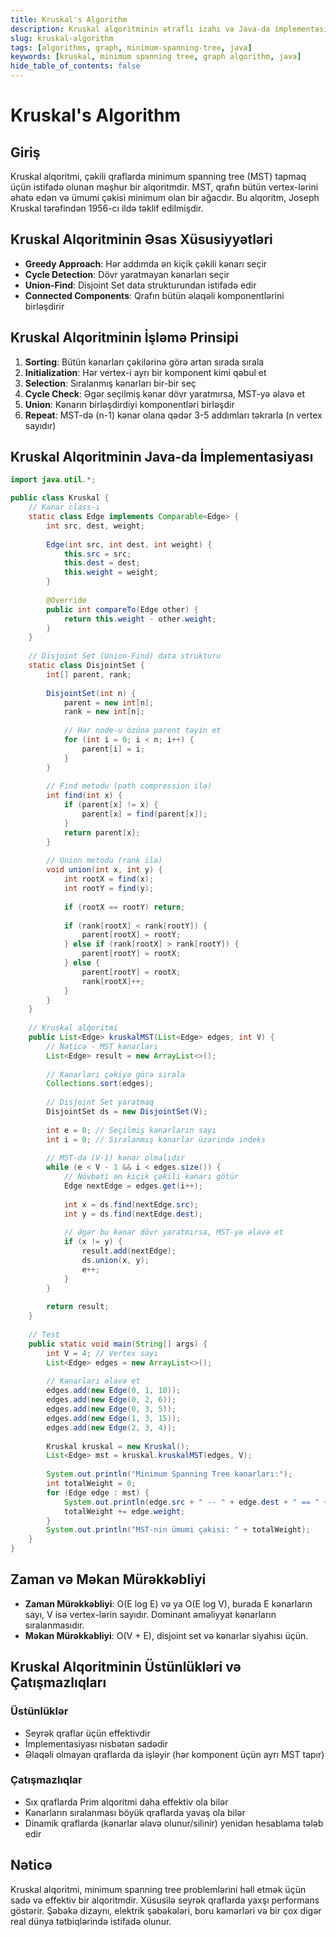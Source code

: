 ```yaml
---
title: Kruskal's Algorithm
description: Kruskal alqoritminin ətraflı izahı və Java-da implementasiyası
slug: kruskal-algorithm
tags: [algorithms, graph, minimum-spanning-tree, java]
keywords: [kruskal, minimum spanning tree, graph algorithm, java]
hide_table_of_contents: false
---
```


# Kruskal's Algorithm

## Giriş

Kruskal alqoritmi, çəkili qraflarda minimum spanning tree (MST) tapmaq üçün istifadə olunan məşhur bir alqoritmdir. MST, qrafın bütün vertex-lərini əhatə edən və ümumi çəkisi minimum olan bir ağacdır. Bu alqoritm, Joseph Kruskal tərəfindən 1956-cı ildə təklif edilmişdir.

## Kruskal Alqoritminin Əsas Xüsusiyyətləri

- **Greedy Approach**: Hər addımda ən kiçik çəkili kənarı seçir
- **Cycle Detection**: Dövr yaratmayan kənarları seçir
- **Union-Find**: Disjoint Set data strukturundan istifadə edir
- **Connected Components**: Qrafın bütün əlaqəli komponentlərini birləşdirir

## Kruskal Alqoritminin İşləmə Prinsipi

1. **Sorting**: Bütün kənarları çəkilərinə görə artan sırada sırala
2. **Initialization**: Hər vertex-i ayrı bir komponent kimi qəbul et
3. **Selection**: Sıralanmış kənarları bir-bir seç
4. **Cycle Check**: Əgər seçilmiş kənar dövr yaratmırsa, MST-yə əlavə et
5. **Union**: Kənarın birləşdirdiyi komponentləri birləşdir
6. **Repeat**: MST-də (n-1) kənar olana qədər 3-5 addımları təkrarla (n vertex sayıdır)

## Kruskal Alqoritminin Java-da İmplementasiyası

```java
import java.util.*;

public class Kruskal {
    // Kənar class-ı
    static class Edge implements Comparable<Edge> {
        int src, dest, weight;
        
        Edge(int src, int dest, int weight) {
            this.src = src;
            this.dest = dest;
            this.weight = weight;
        }
        
        @Override
        public int compareTo(Edge other) {
            return this.weight - other.weight;
        }
    }
    
    // Disjoint Set (Union-Find) data strukturu
    static class DisjointSet {
        int[] parent, rank;
        
        DisjointSet(int n) {
            parent = new int[n];
            rank = new int[n];
            
            // Hər node-u özünə parent təyin et
            for (int i = 0; i < n; i++) {
                parent[i] = i;
            }
        }
        
        // Find metodu (path compression ilə)
        int find(int x) {
            if (parent[x] != x) {
                parent[x] = find(parent[x]);
            }
            return parent[x];
        }
        
        // Union metodu (rank ilə)
        void union(int x, int y) {
            int rootX = find(x);
            int rootY = find(y);
            
            if (rootX == rootY) return;
            
            if (rank[rootX] < rank[rootY]) {
                parent[rootX] = rootY;
            } else if (rank[rootX] > rank[rootY]) {
                parent[rootY] = rootX;
            } else {
                parent[rootY] = rootX;
                rank[rootX]++;
            }
        }
    }
    
    // Kruskal alqoritmi
    public List<Edge> kruskalMST(List<Edge> edges, int V) {
        // Nəticə - MST kənarları
        List<Edge> result = new ArrayList<>();
        
        // Kənarları çəkiyə görə sırala
        Collections.sort(edges);
        
        // Disjoint Set yaratmaq
        DisjointSet ds = new DisjointSet(V);
        
        int e = 0; // Seçilmiş kənarların sayı
        int i = 0; // Sıralanmış kənarlar üzərində indeks
        
        // MST-də (V-1) kənar olmalıdır
        while (e < V - 1 && i < edges.size()) {
            // Növbəti ən kiçik çəkili kənarı götür
            Edge nextEdge = edges.get(i++);
            
            int x = ds.find(nextEdge.src);
            int y = ds.find(nextEdge.dest);
            
            // Əgər bu kənar dövr yaratmırsa, MST-yə əlavə et
            if (x != y) {
                result.add(nextEdge);
                ds.union(x, y);
                e++;
            }
        }
        
        return result;
    }
    
    // Test
    public static void main(String[] args) {
        int V = 4; // Vertex sayı
        List<Edge> edges = new ArrayList<>();
        
        // Kənarları əlavə et
        edges.add(new Edge(0, 1, 10));
        edges.add(new Edge(0, 2, 6));
        edges.add(new Edge(0, 3, 5));
        edges.add(new Edge(1, 3, 15));
        edges.add(new Edge(2, 3, 4));
        
        Kruskal kruskal = new Kruskal();
        List<Edge> mst = kruskal.kruskalMST(edges, V);
        
        System.out.println("Minimum Spanning Tree kənarları:");
        int totalWeight = 0;
        for (Edge edge : mst) {
            System.out.println(edge.src + " -- " + edge.dest + " == " + edge.weight);
            totalWeight += edge.weight;
        }
        System.out.println("MST-nin ümumi çəkisi: " + totalWeight);
    }
}
```

## Zaman və Məkan Mürəkkəbliyi

- **Zaman Mürəkkəbliyi**: O(E log E) və ya O(E log V), burada E kənarların sayı, V isə vertex-lərin sayıdır. Dominant əməliyyat kənarların sıralanmasıdır.
- **Məkan Mürəkkəbliyi**: O(V + E), disjoint set və kənarlar siyahısı üçün.

## Kruskal Alqoritminin Üstünlükləri və Çatışmazlıqları

### Üstünlüklər
- Seyrək qraflar üçün effektivdir
- İmplementasiyası nisbətən sadədir
- Əlaqəli olmayan qraflarda da işləyir (hər komponent üçün ayrı MST tapır)

### Çatışmazlıqlar
- Sıx qraflarda Prim alqoritmi daha effektiv ola bilər
- Kənarların sıralanması böyük qraflarda yavaş ola bilər
- Dinamik qraflarda (kənarlar əlavə olunur/silinir) yenidən hesablama tələb edir

## Nəticə

Kruskal alqoritmi, minimum spanning tree problemlərini həll etmək üçün sadə və effektiv bir alqoritmdir. Xüsusilə seyrək qraflarda yaxşı performans göstərir. Şəbəkə dizaynı, elektrik şəbəkələri, boru kəmərləri və bir çox digər real dünya tətbiqlərində istifadə olunur.